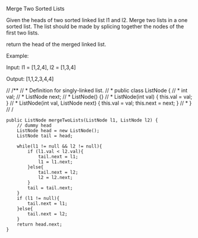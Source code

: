 Merge Two Sorted Lists

Given the heads of two sorted linked list l1 and l2. Merge two lists in a one sorted list. The list should be made by splicing together the nodes of the first two lists.

return the head of the merged linked list.

Example:

Input: l1 = [1,2,4], l2 = [1,3,4]

Output: [1,1,2,3,4,4]


// /**
//  * Definition for singly-linked list.
//  * public class ListNode {
//  *     int val;
//  *     ListNode next;
//  *     ListNode() {}
//  *     ListNode(int val) { this.val = val; }
//  *     ListNode(int val, ListNode next) { this.val = val; this.next = next; }
//  * }
//  /

    public ListNode mergeTwoLists(ListNode l1, ListNode l2) {
        // dummy head
        ListNode head = new ListNode();
        ListNode tail = head;
        
        while(l1 != null && l2 != null){
            if (l1.val < l2.val){
                tail.next = l1;
                l1 = l1.next;
            }else{
                tail.next = l2;
                l2 = l2.next;
            }
            tail = tail.next;
        }
        if (l1 != null){
            tail.next = l1;
        }else{
            tail.next = l2;
        }
        return head.next;
    }

